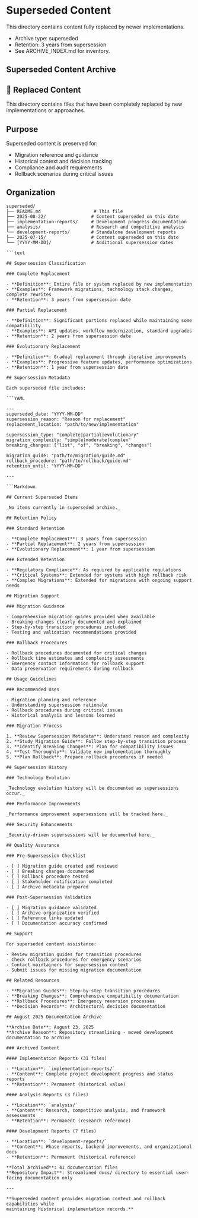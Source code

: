# Superseded Content

This directory contains content fully replaced by newer implementations.

- Archive type: superseded
- Retention: 3 years from supersession
- See ARCHIVE_INDEX.md for inventory.

## Superseded Content Archive

## 🔄 Replaced Content

This directory contains files that have been completely replaced by new implementations or approaches.

## Purpose

Superseded content is preserved for:

- Migration reference and guidance
- Historical context and decision tracking
- Compliance and audit requirements
- Rollback scenarios during critical issues

## Organization

```text
superseded/
├── README.md                    # This file
├── 2025-08-22/                 # Content superseded on this date
├── implementation-reports/     # Development progress documentation
├── analysis/                   # Research and competitive analysis
└── development-reports/        # Standalone development reports
├── 2025-07-15/                 # Content superseded on this date
└── [YYYY-MM-DD]/               # Additional supersession dates

```text

## Supersession Classification

### Complete Replacement

- **Definition**: Entire file or system replaced by new implementation
- **Examples**: Framework migrations, technology stack changes, complete rewrites
- **Retention**: 3 years from supersession date

### Partial Replacement

- **Definition**: Significant portions replaced while maintaining some compatibility
- **Examples**: API updates, workflow modernization, standard upgrades
- **Retention**: 2 years from supersession date

### Evolutionary Replacement

- **Definition**: Gradual replacement through iterative improvements
- **Examples**: Progressive feature updates, performance optimizations
- **Retention**: 1 year from supersession date

## Supersession Metadata

Each superseded file includes:

```YAML

---
superseded_date: "YYYY-MM-DD"
supersession_reason: "Reason for replacement"
replacement_location: "path/to/new/implementation"

supersession_type: "complete|partial|evolutionary"
migration_complexity: "simple|moderate|complex"
breaking_changes: ["list", "of", "breaking", "changes"]

migration_guide: "path/to/migration/guide.md"
rollback_procedure: "path/to/rollback/guide.md"
retention_until: "YYYY-MM-DD"

---

```Markdown

## Current Superseded Items

_No items currently in superseded archive._

## Retention Policy

### Standard Retention

- **Complete Replacement**: 3 years from supersession
- **Partial Replacement**: 2 years from supersession
- **Evolutionary Replacement**: 1 year from supersession

### Extended Retention

- **Regulatory Compliance**: As required by applicable regulations
- **Critical Systems**: Extended for systems with high rollback risk
- **Complex Migrations**: Extended for migrations with ongoing support needs

## Migration Support

### Migration Guidance

- Comprehensive migration guides provided when available
- Breaking changes clearly documented and explained
- Step-by-step transition procedures included
- Testing and validation recommendations provided

### Rollback Procedures

- Rollback procedures documented for critical changes
- Rollback time estimates and complexity assessments
- Emergency contact information for rollback support
- Data preservation requirements during rollback

## Usage Guidelines

### Recommended Uses

- Migration planning and reference
- Understanding supersession rationale
- Rollback procedures during critical issues
- Historical analysis and lessons learned

### Migration Process

1. **Review Supersession Metadata**: Understand reason and complexity
2. **Study Migration Guide**: Follow step-by-step transition process
3. **Identify Breaking Changes**: Plan for compatibility issues
4. **Test Thoroughly**: Validate new implementation thoroughly
5. **Plan Rollback**: Prepare rollback procedures if needed

## Supersession History

### Technology Evolution

_Technology evolution history will be documented as supersessions occur._

### Performance Improvements

_Performance improvement supersessions will be tracked here._

### Security Enhancements

_Security-driven supersessions will be documented here._

## Quality Assurance

### Pre-Supersession Checklist

- [ ] Migration guide created and reviewed
- [ ] Breaking changes documented
- [ ] Rollback procedure tested
- [ ] Stakeholder notification completed
- [ ] Archive metadata prepared

### Post-Supersession Validation

- [ ] Migration guidance validated
- [ ] Archive organization verified
- [ ] Reference links updated
- [ ] Documentation accuracy confirmed

## Support

For superseded content assistance:

- Review migration guides for transition procedures
- Check rollback procedures for emergency scenarios
- Contact maintainers for supersession context
- Submit issues for missing migration documentation

## Related Resources

- **Migration Guides**: Step-by-step transition procedures
- **Breaking Changes**: Comprehensive compatibility documentation
- **Rollback Procedures**: Emergency reversion processes
- **Decision Records**: Architectural decision documentation

## August 2025 Documentation Archive

**Archive Date**: August 23, 2025
**Archive Reason**: Repository streamlining - moved development documentation to archive

### Archived Content

#### Implementation Reports (31 files)

- **Location**: `implementation-reports/`
- **Content**: Complete project development progress and status reports
- **Retention**: Permanent (historical value)

#### Analysis Reports (3 files)

- **Location**: `analysis/`
- **Content**: Research, competitive analysis, and framework assessments
- **Retention**: Permanent (research reference)

#### Development Reports (7 files)

- **Location**: `development-reports/`
- **Content**: Phase reports, backend improvements, and organizational docs
- **Retention**: Permanent (historical reference)

**Total Archived**: 41 documentation files
**Repository Impact**: Streamlined docs/ directory to essential user-facing documentation only

---

**Superseded content provides migration context and rollback capabilities while
maintaining historical implementation records.**
